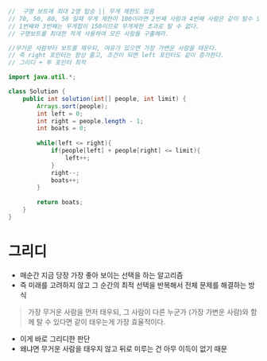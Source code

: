 ```java
//  구명 보트에 최대 2명 탑승 || 무게 제한도 있음
// 70, 50, 80, 50 일때 무게 제한이 100이라면 2번째 사람과 4번째 사람은 같이 탈수 있지만
// 1번째와 3번째는 무게합이 150이므로 무게제한 초과로 탈 수 없다.
// 구명보트를 최대한 적게 사용하여 모든 사람들 구출해라.

//무거운 사람부터 보트를 채우되, 여유가 있으면 가장 가변운 사람을 태운다.
// 즉 right 포인터는 항상 줄고, 조건이 되면 left 포인터도 같이 증가한다.
// 그리디 + 투 포인터 최적 

import java.util.*;

class Solution {
    public int solution(int[] people, int limit) {
        Arrays.sort(people);
        int left = 0;
        int right = people.length - 1;
        int boats = 0;
        
        while(left <= right){
            if(people[left] + people[right] <= limit){
                left++;
            }
            right--;
            boats++;
        }
        
        return boats;
    }
}
```

# 그리디
- 매순간 지금 당장 가장 좋아 보이는 선택을 하는 알고리즘
- 즉 미래를 고려하지 않고 그 순간의 최적 선택을 반복해서 전체 문제를 해결하는 방식
> 가장 무거운 사람을 먼저 태우되, 그 사람이 다른 누군가 (가장 가변운 사람)와 함께 탈 수 있다면 같이 태우는게 가장 효율적이다.

- 이게 바로 그리디한 판단
- 왜냐면 무거운 사람을 태우지 않고 뒤로 미루는 건 아무 이득이 없기 때문
